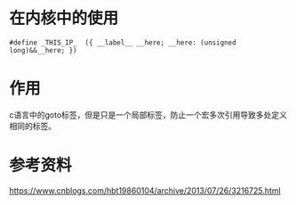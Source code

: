 # 在内核中的使用

```
#define _THIS_IP_  ({ __label__ __here; __here: (unsigned long)&&__here; })
```

# 作用

c语言中的goto标签，但是只是一个局部标签，防止一个宏多次引用导致多处定义相同的标签。

# 参考资料

https://www.cnblogs.com/hbt19860104/archive/2013/07/26/3216725.html